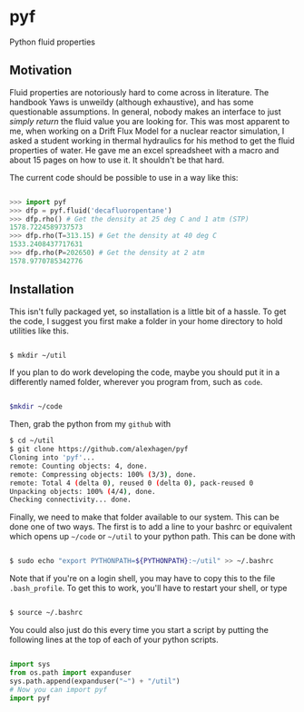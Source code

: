 # pyf
Python fluid properties

## Motivation

Fluid properties are notoriously hard to come across in literature. The handbook
Yaws is unweildy (although exhaustive), and has some questionable assumptions.
In general, nobody makes an interface to just *simply return* the fluid value
you are looking for.  This was most apparent to me, when working on a Drift Flux
Model for a nuclear reactor simulation, I asked a student working in thermal
hydraulics for his method to get the fluid properties of water.  He gave me an
excel spreadsheet with a macro and about 15 pages on how to use it.  It
shouldn't be that hard.

The current code should be possible to use in a way like this:

```Python

>>> import pyf
>>> dfp = pyf.fluid('decafluoropentane')
>>> dfp.rho() # Get the density at 25 deg C and 1 atm (STP)
1578.7224589737573
>>> dfp.rho(T=313.15) # Get the density at 40 deg C
1533.2408437717631
>>> dfp.rho(P=202650) # Get the density at 2 atm
1578.9770785342776

```

## Installation

This isn't fully packaged yet, so installation is a little bit of a hassle.  To
get the code, I suggest you first make a folder in your home directory to hold
utilities like this.

```bash

$ mkdir ~/util

```

If you plan to do work developing the code, maybe you should put it in a
differently named folder, wherever you program from, such as `code`.

```bash

$mkdir ~/code

```

Then, grab the python from my `github` with

```bash
$ cd ~/util
$ git clone https://github.com/alexhagen/pyf
Cloning into 'pyf'...
remote: Counting objects: 4, done.
remote: Compressing objects: 100% (3/3), done.
remote: Total 4 (delta 0), reused 0 (delta 0), pack-reused 0
Unpacking objects: 100% (4/4), done.
Checking connectivity... done.
```

Finally, we need to make that folder available to our system.  This can be done
one of two ways.  The first is to add a line to your bashrc or equivalent which
opens up `~/code` or `~/util` to your python path.  This can be done with

```bash

$ sudo echo "export PYTHONPATH=${PYTHONPATH}:~/util" >> ~/.bashrc

```

Note that if you're on a login shell, you may have to copy this to the file
`.bash_profile`.  To get this to work, you'll have to restart your shell, or type

```bash

$ source ~/.bashrc

```

You could also just do this every time you start a script by putting the following lines at the top of each of your python scripts.

```python

import sys
from os.path import expanduser
sys.path.append(expanduser("~") + "/util")
# Now you can import pyf
import pyf

```
